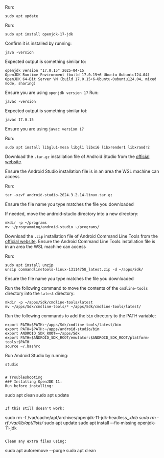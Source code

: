Run:
```
sudo apt update
```

Run:
```
sudo apt install openjdk-17-jdk
```

Confirm it is installed by running:
```
java -version
```
Expected output is something similar to:
```
openjdk version "17.0.15" 2025-04-15
OpenJDK Runtime Environment (build 17.0.15+6-Ubuntu-0ubuntu124.04)
OpenJDK 64-Bit Server VM (build 17.0.15+6-Ubuntu-0ubuntu124.04, mixed mode, sharing)
```
Ensure you are using `openjdk version 17`
Run:
```
javac -version
```
Expected output is something similar tot:
```
javac 17.0.15
```
Ensure you are using `javac version 17`

Run:
```
sudo apt install libglu1-mesa libgl1 libxi6 libxrender1 libxrandr2
```

Download the `.tar.gz` installation file of Android Studio from the [official website](https://developer.android.com/studio/).

Ensure the Android Studio installation file is in an area the WSL machine can access

Run: 
```
tar -xzvf android-studio-2024.3.2.14-linux.tar.gz
```

Ensure the file name you type matches the file you downloaded

If needed, move the android-studio directory into a new directory:
```
mkdir -p ~/programs
mv ~/programming/android-studio ~/programs/
```

Download the `.zip` installation file of Android Command Line Tools from the [official website](https://developer.android.com/studio/).
Ensure the Android Command Line Tools installation file is in an area the WSL machine can access

Run:
```
sudo apt install unzip
unzip commandlinetools-linux-13114758_latest.zip -d ~/apps/Sdk/
```

Ensure the file name you type matches the file you downloaded

Run the following command to move the contents of the `cmdline-tools` directory into the `latest` directory:
```
mkdir -p ~/apps/Sdk/cmdline-tools/latest
mv ~/apps/Sdk/cmdline-tools/* ~/apps/Sdk/cmdline-tools/latest/
```

Run the following commands to add the `bin` directory to the PATH variable:
```
export PATH=$PATH:~/apps/Sdk/cmdline-tools/latest/bin
export PATH=$PATH:~/apps/android-studio/bin
export ANDROID_SDK_ROOT=~/apps/Sdk
export PATH=$ANDROID_SDK_ROOT/emulator:$ANDROID_SDK_ROOT/platform-tools:$PATH
source ~/.bashrc
```

Run Android Studio by running:
```
studio


# Troubleshooting
### Installing OpenJDK 11:
Run before installing:
```
sudo apt clean
sudo apt update
```

If this still doesn't work:
```
sudo rm -f /var/cache/apt/archives/openjdk-11-jdk-headless_*.deb
sudo rm -rf /var/lib/apt/lists/*
sudo apt update
sudo apt install --fix-missing openjdk-11-jdk
```

Clean any extra files using:
```
sudo apt autoremove --purge
sudo apt clean
```